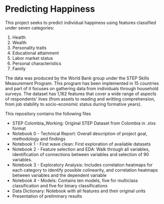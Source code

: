 # Predicting Happiness

This project seeks to predict individual happiness using features classified under seven categories: 

1. Health 
2. Wealth
3. Personality traits
4. Educational attainment 
5. Labor market status
6. Personal characteristics
7. Family 

The data was produced by the World Bank group under the STEP Skills Measurement Program. This program has been implemented in 15 countries and part of it focuses on gathering data from individuals through household surveys. The dataset has 1,162 features that cover a wide range of aspects of respondents' lives (from assets to reading and writting comprehension, from job stability to socio-economic status during formative years). 

This repository contains the following files 

- STEP Colombia_Working: Original STEP Dataset from Colombia in .xlxs format
- Notebook 0 - Technical Report: Overall description of project goal, methodology and findings 
- Notebook 1 - First wave clean: First exploration of available datasets 
- Notebook 2 - Feature selection and EDA: Walk through all variables, identification of connections between variables and selection of 90 variables. 
- Notebook 3 - Exploratory Analysis: Includes correlation heatmaps for each category to identify possible colinearity, and correlation heatmaps between variables and the dependent variable 
- Notebook 4 - Models: Contains ten models, five for multiclass classification and five for binary classifications
- Data Dictionary: Notebook with all features and their original units 
- Presentation of preliminary results
